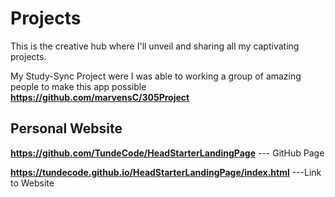 # Projects

This is the creative hub where I'll unveil and sharing all my captivating projects.

My Study-Sync Project were I was able to working a group of amazing people to make this app possible 
 **https://github.com/marvensC/305Project**

## Personal Website

**https://github.com/TundeCode/HeadStarterLandingPage** --- GitHub Page

**https://tundecode.github.io/HeadStarterLandingPage/index.html** ---Link to Website



